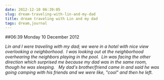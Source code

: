 ```yaml
---
date: 2012-12-10 06:39:05
slug: dream-traveling-with-lin-and-my-dad
title: dream traveling with Lin and my dad
tags: dream,journal
---
```


##06:39 Monday 10 December 2012

_Lin and I were traveling with my dad; we were in a hotel with nice view overlooking a neighborhood.  I was looking out at the neighborhood overhearing the neighbors playing in the pool.  Lin was facing the other direction which surprised me because my dad was in the same room, though he was sleeping.   My dad's brother/friend came in and said he was going camping with his friends and we were like, "cool" and then he left._


